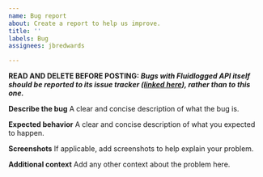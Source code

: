 ```yaml
---
name: Bug report
about: Create a report to help us improve.
title: ''
labels: Bug
assignees: jbredwards

---
```


**READ AND DELETE BEFORE POSTING: *Bugs with Fluidlogged API itself should be reported to its issue tracker ([linked here](https://github.com/jbredwards/Fluidlogged-API/issues)), rather than to this one.***

**Describe the bug**
A clear and concise description of what the bug is.

**Expected behavior**
A clear and concise description of what you expected to happen.

**Screenshots**
If applicable, add screenshots to help explain your problem.

**Additional context**
Add any other context about the problem here.

